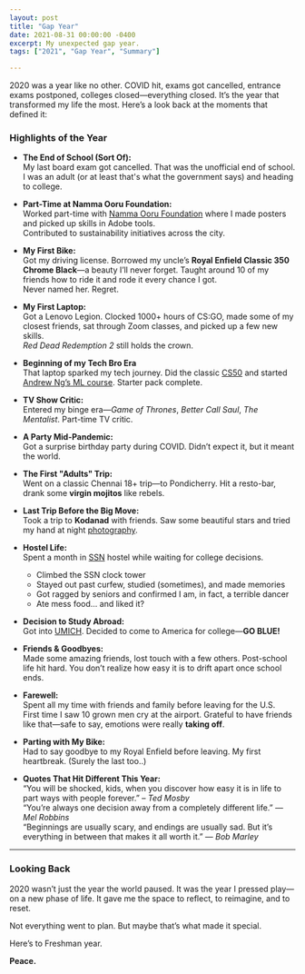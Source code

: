 ```yaml
---
layout: post
title: "Gap Year"
date: 2021-08-31 00:00:00 -0400
excerpt: My unexpected gap year.
tags: ["2021", "Gap Year", "Summary"]

---
```


2020 was a year like no other. COVID hit, exams got cancelled, entrance exams postponed, colleges closed—everything closed. It’s the year that transformed my life the most. Here’s a look back at the moments that defined it:

### Highlights of the Year

- **The End of School (Sort Of):**  
  My last board exam got cancelled. That was the unofficial end of school. I was an adult (or at least that's what the government says) and heading to college.

- **Part-Time at Namma Ooru Foundation:**  
  Worked part-time with [Namma Ooru Foundation](https://nammaooru.org/) where I made posters and picked up skills in Adobe tools.  
  Contributed to sustainability initiatives across the city.

- **My First Bike:**  
  Got my driving license. Borrowed my uncle’s **Royal Enfield Classic 350 Chrome Black**—a beauty I’ll never forget. Taught around 10 of my friends how to ride it and rode it every chance I got.  
  Never named her. Regret. 

- **My First Laptop:**  
  Got a Lenovo Legion. Clocked 1000+ hours of CS:GO, made some of my closest friends, sat through Zoom classes, and picked up a few new skills.  
  *Red Dead Redemption 2* still holds the crown.

- **Beginning of my Tech Bro Era**  
  That laptop sparked my tech journey. Did the classic [CS50](https://cs50.harvard.edu/) and started [Andrew Ng’s ML course](https://www.coursera.org/learn/machine-learning). Starter pack complete.

- **TV Show Critic:**  
  Entered my binge era—*Game of Thrones*, *Better Call Saul*, *The Mentalist*. Part-time TV critic.

- **A Party Mid-Pandemic:**  
  Got a surprise birthday party during COVID. Didn’t expect it, but it meant the world.

- **The First "Adults" Trip:**  
  Went on a classic Chennai 18+ trip—to Pondicherry. Hit a resto-bar, drank some **virgin mojitos** like rebels.

- **Last Trip Before the Big Move:**  
  Took a trip to **Kodanad** with friends. Saw some beautiful stars and tried my hand at night [photography](https://www.flickr.com/photos/202138159@N05/albums/72177720323398324/).

- **Hostel Life:**  
  Spent a month in [SSN](https://www.ssn.edu.in/) hostel while waiting for college decisions.  
    - Climbed the SSN clock tower 
    - Stayed out past curfew, studied (sometimes), and made memories  
    - Got ragged by seniors and confirmed I am, in fact, a terrible dancer  
    - Ate mess food... and liked it?

- **Decision to Study Abroad:**  
  Got into [UMICH](https://umich.edu). Decided to come to America for college—**GO BLUE!** 

- **Friends & Goodbyes:**  
  Made some amazing friends, lost touch with a few others. Post-school life hit hard. You don’t realize how easy it is to drift apart once school ends.  

- **Farewell:**  
  Spent all my time with friends and family before leaving for the U.S.  
  First time I saw 10 grown men cry at the airport. Grateful to have friends like that—safe to say, emotions were really **taking off**.

- **Parting with My Bike:**  
  Had to say goodbye to my Royal Enfield before leaving. My first heartbreak. (Surely the last too..) 

- **Quotes That Hit Different This Year:**  
  “You will be shocked, kids, when you discover how easy it is in life to part ways with people forever.” – *Ted Mosby*  
  “You’re always one decision away from a completely different life.” — *Mel Robbins*   
  “Beginnings are usually scary, and endings are usually sad. But it’s everything in between that makes it all worth it.” — *Bob Marley*  
---

### Looking Back

2020 wasn’t just the year the world paused. It was the year I pressed play—on a new phase of life. It gave me the space to reflect, to reimagine, and to reset.

Not everything went to plan. But maybe that’s what made it special. 

Here’s to Freshman year.

**Peace.**
